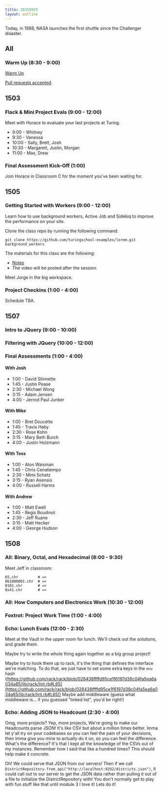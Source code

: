```yaml
---
title: 20150929
layout: outline
---
```


Today, in 1988, NASA launches the first shuttle since the Challenger disaster.

## All

### Warm Up (8:30 - 9:00)

[Warm Up](https://thewarmup.herokuapp.com)

[Pull requests accepted](https://github.com/mikedao/the-warm-up).

## 1503

### Flack & Mini Project Evals (9:00 - 12:00)

Meet with Horace to evaluate your last projects
at Turing.

* 9:00 - Whitney
* 9:30 - Vanessa
* 10:00 - Sally, Brett, Josh
* 10:30 - Margarett, Justin, Morgan
* 11:00 - Max, Drew

### Final Assessment Kick-Off (1:00)

Join Horace in Classroom C for the moment you've been
waiting for.

## 1505

### Getting Started with Workers (9:00 - 12:00)

Learn how to use background workers, Active Job and Sidekiq to improve the performance on your site.

Clone the class repo by running the following command:

```
git clone https://github.com/turingschool-examples/lorem.git background_workers
```

The materials for this class are the following:

* [Notes](https://www.dropbox.com/s/8t90xxg9yuk26l1/Turing%20-%20Introduction%20to%20Background%20Workers%20%28Notes%29.pages?dl=0)
* The video will be posted after the session.

Meet Jorge in the big workspace.

### Project Checkins (1:00 - 4:00)

Schedule TBA.

## 1507

### Intro to JQuery (9:00 - 10:00)

### Filtering with JQuery (10:00 - 12:00)

### Final Assessments (1:00 - 4:00)

#### With Josh

* 1:00 - David Stinnette
* 1:45 - Justin Pease
* 2:30 - Michael Wong
* 3:15 - Adam Jensen
* 4:00 - Jerrod Paul Junker

#### With Mike

* 1:00 - Bret Doucette
* 1:45 - Travis Haby
* 2:30 - Rose Kohn
* 3:15 - Mary Beth Burch
* 4:00 - Justin Holzmann

#### With Tess

* 1:00 - Alon Waisman
* 1:45 - Chris Cenatiempo
* 2:30 - Mimi Schatz
* 3:15 - Ryan Asensio
* 4:00 - Russell Harms

#### With Andrew

* 1:00 - Matt Ewell
* 1:45 - Regis Boudinot
* 2:30 - Jeff Ruane
* 3:15 - Matt Hecker
* 4:00 - George Hudson


## 1508

### All: Binary, Octal, and Hexadecimal (8:00 - 9:30)

Meet Jeff in classroom:

    65.chr         # =>
    0b1000001.chr  # =>
    0101.chr       # =>
    0x41.chr       # =>

### All: How Computers and Electronics Work (10:30 - 12:00)

### Foxtrot: Project Work Time (1:00 - 4:00)

### Echo: Lunch Evals (12:00 - 2:30)

Meet at the Vault in the upper room for lunch.
We'll check out the solutions, and grade them.

Maybe try to write the whole thing again together as a big group project!

Maybe try to hook them up to rack,
it's the thing that defines the interface we're matching.
To do that, we just have to set some extra keys in the `env` hash
([https://github.com/rack/rack/blob/028438ffffd95ce1f6197d38c04fa5ea6a034a85/lib/rack/lint.rb#L65](https://github.com/rack/rack/blob/028438ffffd95ce1f6197d38c04fa5ea6a034a85/lib/rack/lint.rb#L65))
Maybe add middleware (guess what middleware is...
if you guessed "linked list", you'd be right!)

### Echo: Adding JSON to Headcount (2:30 - 4:00)

Omg, more projects?
Yep, more projects, We're going to make our Headcounts parse JSON!
It's like CSV but about a million times better.
Imma let y'all try on your codebases so you can feel the pain of your decisions,
then Imma give you mine to actually do it on, so you can feel the difference.
What's the difference? It's that I kept all the knowledge of the CSVs out of my instances.
Remember how I said that like a hundred times? This should help make it concrete.

Oh! We could serve that JSON from our servers!
Then if we call `DistrictRepository.from_api("http://localhost:9292/districts.json")`,
it could call out to our server to get the JSON data
rather than pulling it out of a file
to initialize the DistrictRepository with!
You don't normally get to play with fun stuff like that until module 3
I love it! Lets do it!
